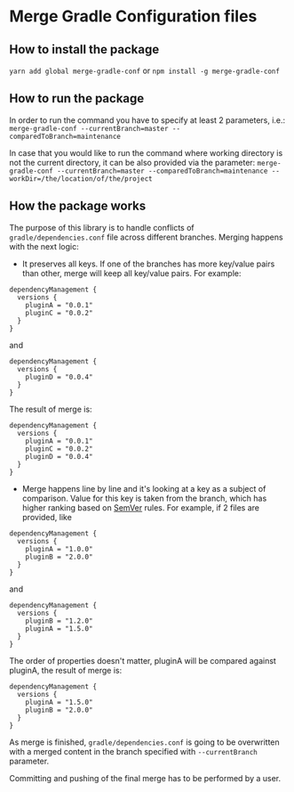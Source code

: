 # Merge Gradle Configuration files

## How to install the package

`yarn add global merge-gradle-conf` or `npm install -g merge-gradle-conf`

## How to run the package

In order to run the command you have to specify at least 2 parameters, i.e.:
 `merge-gradle-conf --currentBranch=master --comparedToBranch=maintenance`
 
In case that you would like to run the command where working directory is not the current directory, it can 
be also provided via the parameter:
`merge-gradle-conf --currentBranch=master --comparedToBranch=maintenance --workDir=/the/location/of/the/project`

## How the package works

The purpose of this library is to handle conflicts of `gradle/dependencies.conf` file across different branches.
Merging happens with the next logic:
* It preserves all keys. If one of the branches has more key/value pairs than other, merge will keep all key/value pairs.
For example:
```
dependencyManagement {
  versions {
    pluginA = "0.0.1"
    pluginC = "0.0.2"
  }
}
```
and 
```
dependencyManagement {
  versions {
    pluginD = "0.0.4"
  }
}
```
The result of merge is:
```
dependencyManagement {
  versions {
    pluginA = "0.0.1"
    pluginC = "0.0.2"
    pluginD = "0.0.4"
  }
}
```
* Merge happens line by line and it's looking at a key as a subject of comparison. Value for this key is taken from 
the branch, which has higher ranking based on [SemVer](https://semver.org/) rules.
For example, if 2 files are provided, like 
```
dependencyManagement {
  versions {
    pluginA = "1.0.0"
    pluginB = "2.0.0"
  }
}
```
and 
```
dependencyManagement {
  versions {
    pluginB = "1.2.0"
    pluginA = "1.5.0"
  }
}
```
The order of properties doesn't matter, pluginA will be compared against pluginA, the result of merge is:
```
dependencyManagement {
  versions {
    pluginA = "1.5.0"
    pluginB = "2.0.0"
  }
}
```

As merge is finished, `gradle/dependencies.conf` is going to be overwritten with a merged content in the 
branch specified with `--currentBranch` parameter. 

Committing and pushing of the final merge has to be performed by a user.  
